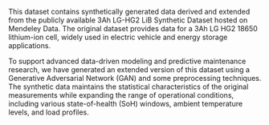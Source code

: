 This dataset contains synthetically generated data derived and extended from the publicly available 3Ah LG-HG2 LiB Synthetic Dataset hosted on Mendeley Data. The original dataset provides data for a 3Ah LG HG2 18650 lithium-ion cell, widely used in electric vehicle and energy storage applications.

To support advanced data-driven modeling and predictive maintenance research, we have generated an extended version of this dataset using a Generative Adversarial Network (GAN) and some preprocessing techniques. The synthetic data maintains the statistical characteristics of the original measurements while expanding the range of operational conditions, including various state-of-health (SoH) windows, ambient temperature levels, and load profiles.
